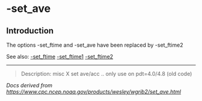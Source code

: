 # -set_ave

## Introduction

The options -set_ftime
and -set_ave
have been replaced by -set_ftime2

See also:
[-set_ftime](./set_ftime.md)
[-set_ftime1](./set_ftime1.md)
[-set_ftime2](./set_ftime2.md)

---

> Description: misc X set ave/acc .. only use on pdt=4.0/4.8 (old code)

_Docs derived from <https://www.cpc.ncep.noaa.gov/products/wesley/wgrib2/set_ave.html>_
